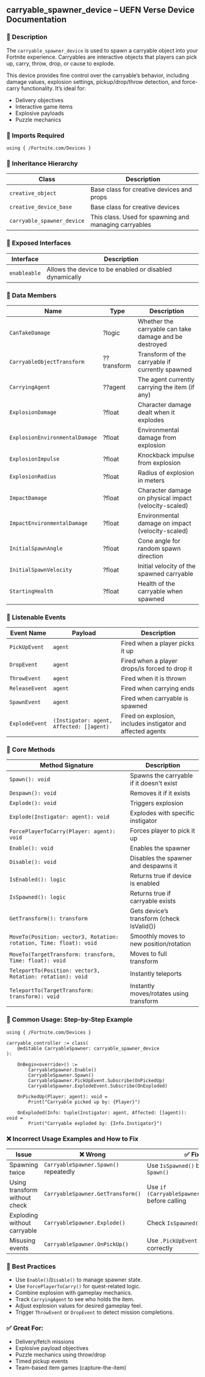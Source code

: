 ## carryable_spawner_device – UEFN Verse Device Documentation

### 🔹 Description
The `carryable_spawner_device` is used to spawn a carryable object into your Fortnite experience. Carryables are interactive objects that players can pick up, carry, throw, drop, or cause to explode.

This device provides fine control over the carryable’s behavior, including damage values, explosion settings, pickup/drop/throw detection, and force-carry functionality. It’s ideal for:
- Delivery objectives
- Interactive game items
- Explosive payloads
- Puzzle mechanics

### 🧱 Imports Required
```verse
using { /Fortnite.com/Devices }
```

### 🧬 Inheritance Hierarchy
| Class | Description |
|-------|-------------|
| `creative_object` | Base class for creative devices and props |
| `creative_device_base` | Base class for creative devices |
| `carryable_spawner_device` | This class. Used for spawning and managing carryables |

### 🔗 Exposed Interfaces
| Interface | Description |
|-----------|-------------|
| `enableable` | Allows the device to be enabled or disabled dynamically |

### 🧩 Data Members
| Name | Type | Description |
|------|------|-------------|
| `CanTakeDamage` | ?logic | Whether the carryable can take damage and be destroyed |
| `CarryableObjectTransform` | ??transform | Transform of the carryable if currently spawned |
| `CarryingAgent` | ??agent | The agent currently carrying the item (if any) |
| `ExplosionDamage` | ?float | Character damage dealt when it explodes |
| `ExplosionEnvironmentalDamage` | ?float | Environmental damage from explosion |
| `ExplosionImpulse` | ?float | Knockback impulse from explosion |
| `ExplosionRadius` | ?float | Radius of explosion in meters |
| `ImpactDamage` | ?float | Character damage on physical impact (velocity-scaled) |
| `ImpactEnvironmentalDamage` | ?float | Environmental damage on impact (velocity-scaled) |
| `InitialSpawnAngle` | ?float | Cone angle for random spawn direction |
| `InitialSpawnVelocity` | ?float | Initial velocity of the spawned carryable |
| `StartingHealth` | ?float | Health of the carryable when spawned |

### 🔁 Listenable Events
| Event Name | Payload | Description |
|------------|---------|-------------|
| `PickUpEvent` | `agent` | Fired when a player picks it up |
| `DropEvent` | `agent` | Fired when a player drops/is forced to drop it |
| `ThrowEvent` | `agent` | Fired when it is thrown |
| `ReleaseEvent` | `agent` | Fired when carrying ends |
| `SpawnEvent` | `agent` | Fired when carryable is spawned |
| `ExplodeEvent` | `(Instigator: agent, Affected: []agent)` | Fired on explosion, includes instigator and affected agents |

### 🧰 Core Methods
| Method Signature | Description |
|------------------|-------------|
| `Spawn(): void` | Spawns the carryable if it doesn't exist |
| `Despawn(): void` | Removes it if it exists |
| `Explode(): void` | Triggers explosion |
| `Explode(Instigator: agent): void` | Explodes with specific instigator |
| `ForcePlayerToCarry(Player: agent): void` | Forces player to pick it up |
| `Enable(): void` | Enables the spawner |
| `Disable(): void` | Disables the spawner and despawns it |
| `IsEnabled(): logic` | Returns true if device is enabled |
| `IsSpawned(): logic` | Returns true if carryable exists |
| `GetTransform(): transform` | Gets device’s transform (check IsValid()) |
| `MoveTo(Position: vector3, Rotation: rotation, Time: float): void` | Smoothly moves to new position/rotation |
| `MoveTo(TargetTransform: transform, Time: float): void` | Moves to full transform |
| `TeleportTo(Position: vector3, Rotation: rotation): void` | Instantly teleports |
| `TeleportTo(TargetTransform: transform): void` | Instantly moves/rotates using transform |

### 🚦 Common Usage: Step-by-Step Example
```verse
using { /Fortnite.com/Devices }

carryable_controller := class(
    @editable CarryableSpawner: carryable_spawner_device
):

    OnBegin<override>() :=
        CarryableSpawner.Enable()
        CarryableSpawner.Spawn()
        CarryableSpawner.PickUpEvent.Subscribe(OnPickedUp)
        CarryableSpawner.ExplodeEvent.Subscribe(OnExploded)

    OnPickedUp(Player: agent): void =
        Print("Carryable picked up by: {Player}")

    OnExploded(Info: tuple(Instigator: agent, Affected: []agent)): void =
        Print("Carryable exploded by: {Info.Instigator}")
```

### ❌ Incorrect Usage Examples and How to Fix
| Issue | ❌ Wrong | ✅ Fix |
|-------|----------|--------|
| Spawning twice | `CarryableSpawner.Spawn()` repeatedly | Use `IsSpawned()` before calling `Spawn()` |
| Using transform without check | `CarryableSpawner.GetTransform()` | Use `if (CarryableSpawner.IsValid()):` before calling |
| Exploding without carryable | `CarryableSpawner.Explode()` | Check `IsSpawned()` first |
| Misusing events | `CarryableSpawner.OnPickUp()` | Use `.PickUpEvent.Subscribe()` correctly |

### 🧠 Best Practices
- Use `Enable()`/`Disable()` to manage spawner state.
- Use `ForcePlayerToCarry()` for quest-related logic.
- Combine explosion with gameplay mechanics.
- Track `CarryingAgent` to see who holds the item.
- Adjust explosion values for desired gameplay feel.
- Trigger `ThrowEvent` or `DropEvent` to detect mission completions.

### ✅ Great For:
- Delivery/fetch missions
- Explosive payload objectives
- Puzzle mechanics using throw/drop
- Timed pickup events
- Team-based item games (capture-the-item)

